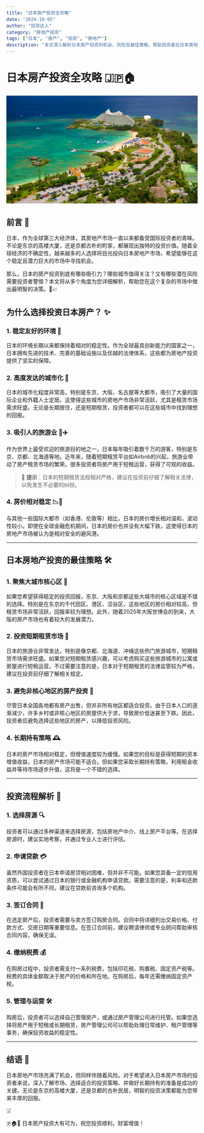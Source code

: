 ```yaml
---
title: "日本房产投资全攻略"  
date: "2024-10-05"  
author: "投资达人"  
category: "房地产投资"  
tags: ["日本", "房产", "投资", "房地产"]  
description: "本文深入解析日本房产投资的机会、风险及最佳策略，帮助投资者在日本房地产市场中做出明智决策。"
---
```


# 日本房产投资全攻略 🇯🇵🏠

![](./cover.jpg)

## 前言 📜

日本，作为全球第三大经济体，其房地产市场一直以来都备受国际投资者的青睐。不论是东京的高楼大厦，还是京都古朴的町家，都展现出独特的投资价值。随着全球经济的不确定性，越来越多的人选择将目光投向日本房地产市场，希望能够在这个稳定且潜力巨大的市场中寻找机会。

那么，日本的房产投资到底有哪些吸引力？哪些城市值得关注？又有哪些潜在风险需要投资者警惕？本文将从多个角度为您详细解析，帮助您在这个复杂的市场中做出最明智的决策。💼📈

## 为什么选择投资日本房产？ ✨

### 1. 稳定友好的环境 🏦

日本的环境长期以来都保持着相对的稳定性。作为全球最具创新能力的国家之一，日本拥有先进的技术、完善的基础设施以及优越的法律体系，这些都为房地产投资提供了坚实的保障。

### 2. 高度发达的城市化 🌆

日本的城市化程度非常高，特别是东京、大阪、名古屋等大都市，吸引了大量的国际企业和外籍人士定居。这使得这些城市的房地产市场非常活跃，尤其是租赁市场需求旺盛。无论是长期居住，还是短期租赁，投资者都可以在这些城市中找到理想的回报。

### 3. 吸引人的旅游业 🏯✈️

作为世界上最受欢迎的旅游目的地之一，日本每年吸引着数千万的游客，特别是东京、京都、北海道等地。近年来，随着短期租赁平台如Airbnb的兴起，旅游业带动了房产租赁市场的繁荣。很多投资者将房产用于短租运营，获得了可观的收益。

> 🌟 **提示**：日本的短期租赁法规相对严格，建议在投资前仔细了解相关法律，以免发生不必要的纠纷。

### 4. 房价相对稳定 📉🏡

与其他一些国际大都市（如香港、伦敦等）相比，日本的房价增长相对温和，波动性较小。即使在全球金融危机期间，日本的房价也并没有大幅下跌，这使得日本的房地产市场被认为是相对安全的避风港。

---

## 日本房地产投资的最佳策略 🛠️

### 1. 聚焦大城市核心区 🌆

如果您希望获得稳定的投资回报，东京、大阪和京都这些大城市的核心区域是不错的选择。特别是在东京的千代田区、港区、涩谷区，这些地区的房价相对较高，但租赁市场非常活跃，回报率较为理想。此外，随着2025年大阪世博会的到来，大阪的房产市场也有着较大的发展潜力。

### 2. 投资短期租赁市场 🏨

日本的旅游业非常发达，特别是像京都、北海道、冲绳这些热门旅游城市，短期租赁市场需求旺盛。如果您对短期租赁感兴趣，可以考虑购买这些旅游城市的公寓或房屋进行短租运营。不过需要注意的是，日本对于短期租赁的法律监管较为严格，建议在投资前仔细了解相关规定。

### 3. 避免非核心地区的房产投资 🚫

尽管日本全国各地都有房产出售，但并非所有地区都适合投资。由于日本人口的逐渐减少，许多乡村或非核心地区的房屋供大于求，导致房价低迷甚至下跌。因此，投资者应避免选择这些地区的房产，以降低投资风险。

### 4. 长期持有策略 🕰️

日本的房产市场相对稳定，但增值速度较为缓慢。如果您的目标是获得短期的资本增值收益，日本的房产市场可能不适合。但如果您采取长期持有策略，利用租金收益并等待市场逐步升值，这将是一个不错的选择。

---

## 投资流程解析 📑

### 1. 选择房源 🔍

投资者可以通过多种渠道来选择房源，包括房地产中介、线上房产平台等。在选择房源时，建议实地考察，并通过专业人士进行评估。

### 2. 申请贷款 💳

虽然外国投资者在日本申请房贷相对困难，但并非不可能。如果您具备一定的信用资质，可以尝试通过日本的银行或金融机构申请贷款。需要注意的是，利率和还款条件可能会有所不同，建议在贷款前咨询多个机构。

### 3. 签订合同 📝

在选定房产后，投资者需要与卖方签订购房合同。合同中将详细列出交易价格、付款方式、交房日期等重要信息。在签订合同前，建议聘请律师或专业顾问帮助审核合同内容，确保无误。

### 4. 缴纳税费 💰

在购房过程中，投资者需支付一系列税费，包括印花税、购置税、固定资产税等。税费的具体金额取决于房产的价格和所在地。在购房后，每年还需缴纳固定资产税。

### 5. 管理与运营 🛠️

购房后，投资者可以选择自己管理房产，或通过房产管理公司进行托管。如果您选择将房产用于短租或长期租赁，房产管理公司可以帮助处理日常维护、租户管理等事务，确保投资收益的稳定性。

---


## 结语 🏁

日本房地产市场充满了机会，但同样伴随着风险。对于希望进入日本房产市场的投资者来说，深入了解市场、选择适合的投资策略、并做好长期持有的准备是成功的关键。无论是东京的高楼大厦，还是京都的古朴民居，明智的投资决策都能为您带来丰厚的回报。

🇯

🇵🏠💼 日本房产投资大有可为，祝您投资顺利，财富增值！